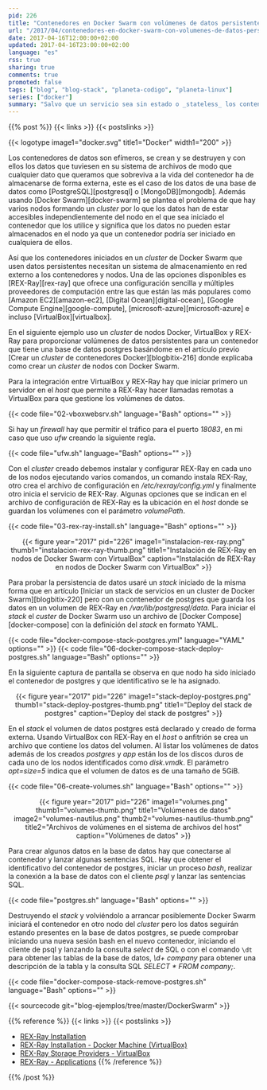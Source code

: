 ```yaml
---
pid: 226
title: "Contenedores en Docker Swarm con volúmenes de datos persistentes usando REX-Ray y VirtualBox"
url: "/2017/04/contenedores-en-docker-swarm-con-volumenes-de-datos-persistentes-usando-rex-ray-y-virtualbox/"
date: 2017-04-16T12:00:00+02:00
updated: 2017-04-16T23:00:00+02:00
language: "es"
rss: true
sharing: true
comments: true
promoted: false
tags: ["blog", "blog-stack", "planeta-codigo", "planeta-linux"]
series: ["docker"]
summary: "Salvo que un servicio sea sin estado o _stateless_ los contenedores de Docker necesitan persistir datos y que estos sobrevivan a su terminación, como es el caso de un contenedor de una base de datos. Además en un _cluster_ de nodos Docker hay que tener en cuenta que los datos deben estar accesibles para todos los nodos ya que un contenedor que usase los datos podría ser lanzado en cualquiera de ellos. REX-Ray es un sistema de almacenamiento en red que cubre estas necesidades, es simple de instalar, configurar y de iniciar. En el artículo muestro un ejemplo usando REX-Ray junto con Docker Swarm y VirtualBox."
---
```


{{% post %}}
{{< links >}}
{{< postslinks >}}

{{< logotype image1="docker.svg" title1="Docker" width1="200" >}}

Los contenedores de datos son efímeros, se crean y se destruyen y con ellos los datos que tuviesen en su sistema de archivos de modo que cualquier dato que queramos que sobreviva a la vida del contenedor ha de almacenarse de forma externa, este es el caso de los datos de una base de datos como [PostgreSQL][postgresql] o [MongoDB][mongodb]. Además usando [Docker Swarm][docker-swarm] se plantea el problema de que hay varios nodos formando un _cluster_ por lo que los datos han de estar accesibles independientemente del nodo en el que sea iniciado el contenedor que los utilice y significa que los datos no pueden estar almacenados en el nodo ya que un contenedor podría ser iniciado en cualquiera de ellos.

Así que los contenedores iniciados en un _cluster_ de Docker Swarm que usen datos persistentes necesitan un sistema de almacenamiento en red externo a los contenedores y nodos. Una de las opciones disponibles es [REX-Ray][rex-ray] que ofrece una configuración sencilla y múltiples proveedores de computación entre las que están las más populares como [Amazon EC2][amazon-ec2], [Digital Ocean][digital-ocean], [Google Compute Engine][google-compute], [microsoft-azure][microsoft-azure] e incluso [VirtualBox][virtualbox].

En el siguiente ejemplo uso un _cluster_ de nodos Docker, VirtualBox y REX-Ray para proporcionar volúmenes de datos persistentes para un contenedor que tiene una base de datos postgres basándome en el artículo previo [Crear un _cluster_ de contenedores Docker][blogbitix-216] donde explicaba como crear un _cluster_ de nodos con Docker Swarm.

Para la integración entre VirtualBox y REX-Ray hay que iniciar primero un servidor en el _host_ que permite a REX-Ray hacer llamadas remotas a VirtualBox para que gestione los volúmenes de datos.

{{< code file="02-vboxwebsrv.sh" language="Bash" options="" >}}

Si hay un _firewall_ hay que permitir el tráfico para el puerto _18083_, en mi caso que uso _ufw_ creando la siguiente regla.

{{< code file="ufw.sh" language="Bash" options="" >}}

Con el _cluster_ creado debemos instalar y configurar REX-Ray en cada uno de los nodos ejecutando varios comandos, un comando instala REX-Ray, otro crea el archivo de configuración en _/etc/rexray/config.yml_ y finalmente otro inicia el servicio de REX-Ray. Algunas opciones que se indican en el archivo de configuración de REX-Ray es la ubicación en el _host_ donde se guardan los volúmenes con el parámetro _volumePath_.

{{< code file="03-rex-ray-install.sh" language="Bash" options="" >}}

<div class="media" style="text-align: center;">
    {{< figure year="2017" pid="226"
        image1="instalacion-rex-ray.png" thumb1="instalacion-rex-ray-thumb.png" title1="Instalación de REX-Ray en nodos de Docker Swarm con VirtualBox"
        caption="Instalación de REX-Ray en nodos de Docker Swarm con VirtualBox" >}}
</div>

Para probar la persistencia de datos usaré un _stack_ iniciado de la misma forma que en artículo [Iniciar un stack de servicios en un cluster de Docker Swarm][blogbitix-220] pero con un contenedor de postgres que guarda los datos en un volumen de REX-Ray en _/var/lib/postgresql/data_. Para iniciar el _stack_ el _custer_ de Docker Swarm uso un archivo de [Docker Compose][docker-compose] con la definición del _stack_ en formato YAML.

{{< code file="docker-compose-stack-postgres.yml" language="YAML" options="" >}}
{{< code file="06-docker-compose-stack-deploy-postgres.sh" language="Bash" options="" >}}

En la siguiente captura de pantalla se observa en que nodo ha sido iniciado el contenedor de postgres y que identificativo se le ha asignado.

<div class="media" style="text-align: center;">
    {{< figure year="2017" pid="226"
        image1="stack-deploy-postgres.png" thumb1="stack-deploy-postgres-thumb.png" title1="Deploy del stack de postgres"
        caption="Deploy del stack de postgres" >}}
</div>

En el _stack_ el volumen de datos postgres está declarado y creado de forma externa. Usando VirtualBox con REX-Ray en el _host_ o anfitrión se crea un archivo que contiene los datos del volumen. Al listar los volúmenes de datos además de los creados _postgres_ y _app_ están los de los discos duros de cada uno de los nodos identificados como _disk.vmdk_. El parámetro _opt=size=5_ indica que el volumen de datos es de una tamaño de 5GiB.

{{< code file="06-create-volumes.sh" language="Bash" options="" >}}

<div class="media" style="text-align: center;">
    {{< figure year="2017" pid="226"
        image1="volumes.png" thumb1="volumes-thumb.png" title1="Volúmenes de datos"
        image2="volumes-nautilus.png" thumb2="volumes-nautilus-thumb.png" title2="Archivos de volúmenes en el sistema de archivos del host"
        caption="Volúmenes de datos" >}}
</div>

Para crear algunos datos en la base de datos hay que conectarse al contenedor y lanzar algunas sentencias SQL. Hay que obtener el identificativo del contenedor de postgres, iniciar un proceso _bash_, realizar la conexión a la base de datos con el cliente _psql_ y lanzar las sentencias SQL.

{{< code file="postgres.sh" language="Bash" options="" >}}

Destruyendo el _stack_ y volviéndolo a arrancar posiblemente Docker Swarm iniciará el contenedor en otro nodo del _cluster_ pero los datos seguirán estando presentes en la base de datos postgres, se puede comprobar iniciando una nueva sesión bash en el nuevo contenedor, iniciando el cliente de psql y lanzando la consulta _select_ de SQL o con el comando <code>\dt</code> para obtener las tablas de la base de datos, _\d+ company_ para obtener una descripción de la tabla y la consulta SQL _SELECT * FROM company;_.

{{< code file="docker-compose-stack-remove-postgres.sh" language="Bash" options="" >}}

{{< sourcecode git="blog-ejemplos/tree/master/DockerSwarm" >}}

{{% reference %}}
{{< links >}}
{{< postslinks >}}
* [REX-Ray Installation](https://rexray.readthedocs.io/en/v0.3.3/user-guide/installation/)
* [REX-Ray Installation - Docker Machine (VirtualBox)](https://rexray.readthedocs.io/en/v0.3.3/user-guide/installation/#docker-machine-virtualbox)
* [REX-Ray Storage Providers - VirtualBox](https://rexray.readthedocs.io/en/v0.3.3/user-guide/storage-providers/#virtualbox)
* [REX-Ray - Applications](http://rexray.readthedocs.io/en/stable/user-guide/applications/)
{{% /reference %}}

{{% /post %}}
